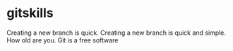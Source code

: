 # gitskills
Creating a new branch is quick.
Creating a new branch is quick and simple.
How old are you.
Git is a free software 